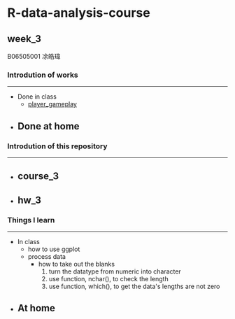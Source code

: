 # R-data-analysis-course

## week_3
B06505001 凃皓瑋

### Introdution of works
---
- Done in class
  - [player_gameplay](https://teric1024.github.io/107-1-R-data-analysis-course/week_3/Course_3/player_gameplay.html)
- Done at home
  - 

### Introdution of this repository
---
- course_3
    - 
- hw_3
    - 
### Things I learn
---
- In class
    - how to use ggplot
    - process data
        - how to take out the blanks
            1. turn the datatype from numeric into character
            2. use function, nchar(), to check the length
            3. use function, which(), to get the data's lengths are not zero
- At home
    - 



